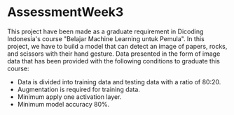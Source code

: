 # AssessmentWeek3
This project have been made as a graduate requirement in Dicoding Indonesia's course "Belajar Machine Learning untuk Pemula". In this project, we have to build a model that can detect an image of papers, rocks, and scissors with their hand gesture. Data presented in the form of image data that has been provided with the following conditions to graduate this course:
- Data is divided into training data and testing data with a ratio of 80:20.
- Augmentation is required for training data.
- Minimum apply one activation layer.
- Minimum model accuracy 80%.
